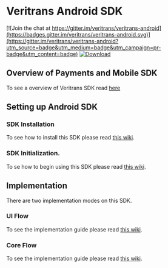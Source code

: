 # Veritrans Android SDK


[![Join the chat at https://gitter.im/veritrans/veritrans-android](https://badges.gitter.im/veritrans/veritrans-android.svg)](https://gitter.im/veritrans/veritrans-android?utm_source=badge&utm_medium=badge&utm_campaign=pr-badge&utm_content=badge)
[ ![Download](https://api.bintray.com/packages/pt-midtrans/maven/veritrans-android/images/download.svg) ](https://bintray.com/pt-midtrans/maven/veritrans-android/_latestVersion)

## Overview of Payments and Mobile SDK
 To see a overview of Veritrans SDK read [here](https://github.com/veritrans/veritrans-android/wiki/Getting-started-with-the-Veritrans-SDK)
## Setting up Android SDK

### SDK Installation

To see how to install this SDK please read [this wiki](https://github.com/veritrans/veritrans-android/wiki/SDK-Installation).

### SDK Initialization.

To se how to begin using this SDK please read [this wiki](https://github.com/veritrans/veritrans-android/wiki/SDK-Initialization).

## Implementation

There are two implementation modes on this SDK.

### UI Flow

To see the implementation guide please read [this wiki](https://github.com/veritrans/veritrans-android/wiki/UI-Flow).

### Core Flow

To see the implementation guide please read [this wiki](https://github.com/veritrans/veritrans-android/wiki/Core-Flow).
